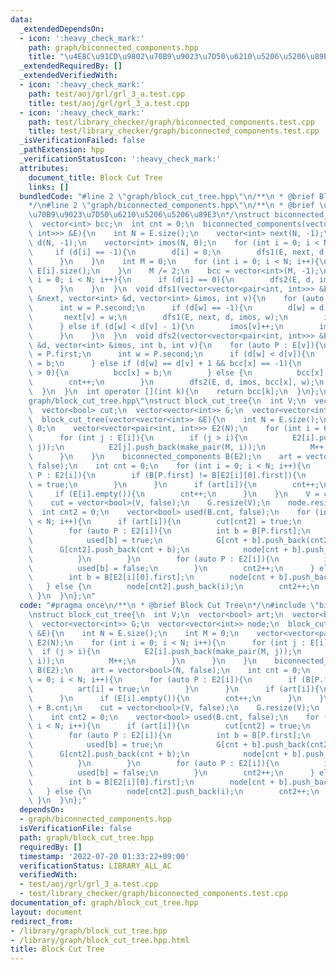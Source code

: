 ```yaml
---
data:
  _extendedDependsOn:
  - icon: ':heavy_check_mark:'
    path: graph/biconnected_components.hpp
    title: "\u4E8C\u91CD\u9802\u70B9\u9023\u7D50\u6210\u5206\u5206\u89E3"
  _extendedRequiredBy: []
  _extendedVerifiedWith:
  - icon: ':heavy_check_mark:'
    path: test/aoj/grl/grl_3_a.test.cpp
    title: test/aoj/grl/grl_3_a.test.cpp
  - icon: ':heavy_check_mark:'
    path: test/library_checker/graph/biconnected_components.test.cpp
    title: test/library_checker/graph/biconnected_components.test.cpp
  _isVerificationFailed: false
  _pathExtension: hpp
  _verificationStatusIcon: ':heavy_check_mark:'
  attributes:
    document_title: Block Cut Tree
    links: []
  bundledCode: "#line 2 \"graph/block_cut_tree.hpp\"\n/**\n * @brief Block Cut Tree\n\
    */\n#line 2 \"graph/biconnected_components.hpp\"\n/**\n * @brief \u4E8C\u91CD\u9802\
    \u70B9\u9023\u7D50\u6210\u5206\u5206\u89E3\n*/\nstruct biconnected_components{\n\
    \  vector<int> bcc;\n  int cnt = 0;\n  biconnected_components(vector<vector<pair<int,\
    \ int>>> &E){\n    int N = E.size();\n    vector<int> next(N, -1);\n    vector<int>\
    \ d(N, -1);\n    vector<int> imos(N, 0);\n    for (int i = 0; i < N; i++){\n \
    \     if (d[i] == -1){\n        d[i] = 0;\n        dfs1(E, next, d, imos, i);\n\
    \      }\n    }\n    int M = 0;\n    for (int i = 0; i < N; i++){\n      M +=\
    \ E[i].size();\n    }\n    M /= 2;\n    bcc = vector<int>(M, -1);\n    for (int\
    \ i = 0; i < N; i++){\n      if (d[i] == 0){\n        dfs2(E, d, imos, cnt, i);\n\
    \      }\n    }\n  }\n  void dfs1(vector<vector<pair<int, int>>> &E, vector<int>\
    \ &next, vector<int> &d, vector<int> &imos, int v){\n    for (auto P : E[v]){\n\
    \      int w = P.second;\n      if (d[w] == -1){\n        d[w] = d[v] + 1;\n \
    \       next[v] = w;\n        dfs1(E, next, d, imos, w);\n        imos[v] += imos[w];\n\
    \      } else if (d[w] < d[v] - 1){\n        imos[v]++;\n        imos[next[w]]--;\n\
    \      }\n    }\n  }\n  void dfs2(vector<vector<pair<int, int>>> &E, vector<int>\
    \ &d, vector<int> &imos, int b, int v){\n    for (auto P : E[v]){\n      int x\
    \ = P.first;\n      int w = P.second;\n      if (d[w] < d[v]){\n        bcc[x]\
    \ = b;\n      } else if (d[w] == d[v] + 1 && bcc[x] == -1){\n        if (imos[w]\
    \ > 0){\n          bcc[x] = b;\n        } else {\n          bcc[x] = cnt;\n  \
    \        cnt++;\n        }\n        dfs2(E, d, imos, bcc[x], w);\n      }\n  \
    \  }\n  }\n  int operator [](int k){\n    return bcc[k];\n  }\n};\n#line 6 \"\
    graph/block_cut_tree.hpp\"\nstruct block_cut_tree{\n  int V;\n  vector<bool> art;\n\
    \  vector<bool> cut;\n  vector<vector<int>> G;\n  vector<vector<int>> node;\n\
    \  block_cut_tree(vector<vector<int>> &E){\n    int N = E.size();\n    int M =\
    \ 0;\n    vector<vector<pair<int, int>>> E2(N);\n    for (int i = 0; i < N; i++){\n\
    \      for (int j : E[i]){\n        if (j > i){\n          E2[i].push_back(make_pair(M,\
    \ j));\n          E2[j].push_back(make_pair(M, i));\n          M++;\n        }\n\
    \      }\n    }\n    biconnected_components B(E2);\n    art = vector<bool>(N,\
    \ false);\n    int cnt = 0;\n    for (int i = 0; i < N; i++){\n      for (auto\
    \ P : E2[i]){\n        if (B[P.first] != B[E2[i][0].first]){\n          art[i]\
    \ = true;\n        }\n      }\n      if (art[i]){\n        cnt++;\n      }\n \
    \     if (E[i].empty()){\n        cnt++;\n      }\n    }\n    V = cnt + B.cnt;\n\
    \    cut = vector<bool>(V, false);\n    G.resize(V);\n    node.resize(V);\n  \
    \  int cnt2 = 0;\n    vector<bool> used(B.cnt, false);\n    for (int i = 0; i\
    \ < N; i++){\n      if (art[i]){\n        cut[cnt2] = true;\n        node[cnt2].push_back(i);\n\
    \        for (auto P : E2[i]){\n          int b = B[P.first];\n          if (!used[b]){\n\
    \            used[b] = true;\n            G[cnt + b].push_back(cnt2);\n      \
    \      G[cnt2].push_back(cnt + b);\n            node[cnt + b].push_back(i);\n\
    \          }\n        }\n        for (auto P : E2[i]){\n          int b = B[P.first];\n\
    \          used[b] = false;\n        }\n        cnt2++;\n      } else if (!E2[i].empty()){\n\
    \        int b = B[E2[i][0].first];\n        node[cnt + b].push_back(i);\n   \
    \   } else {\n        node[cnt2].push_back(i);\n        cnt2++;\n      }\n   \
    \ }\n  }\n};\n"
  code: "#pragma once\n/**\n * @brief Block Cut Tree\n*/\n#include \"biconnected_components.hpp\"\
    \nstruct block_cut_tree{\n  int V;\n  vector<bool> art;\n  vector<bool> cut;\n\
    \  vector<vector<int>> G;\n  vector<vector<int>> node;\n  block_cut_tree(vector<vector<int>>\
    \ &E){\n    int N = E.size();\n    int M = 0;\n    vector<vector<pair<int, int>>>\
    \ E2(N);\n    for (int i = 0; i < N; i++){\n      for (int j : E[i]){\n      \
    \  if (j > i){\n          E2[i].push_back(make_pair(M, j));\n          E2[j].push_back(make_pair(M,\
    \ i));\n          M++;\n        }\n      }\n    }\n    biconnected_components\
    \ B(E2);\n    art = vector<bool>(N, false);\n    int cnt = 0;\n    for (int i\
    \ = 0; i < N; i++){\n      for (auto P : E2[i]){\n        if (B[P.first] != B[E2[i][0].first]){\n\
    \          art[i] = true;\n        }\n      }\n      if (art[i]){\n        cnt++;\n\
    \      }\n      if (E[i].empty()){\n        cnt++;\n      }\n    }\n    V = cnt\
    \ + B.cnt;\n    cut = vector<bool>(V, false);\n    G.resize(V);\n    node.resize(V);\n\
    \    int cnt2 = 0;\n    vector<bool> used(B.cnt, false);\n    for (int i = 0;\
    \ i < N; i++){\n      if (art[i]){\n        cut[cnt2] = true;\n        node[cnt2].push_back(i);\n\
    \        for (auto P : E2[i]){\n          int b = B[P.first];\n          if (!used[b]){\n\
    \            used[b] = true;\n            G[cnt + b].push_back(cnt2);\n      \
    \      G[cnt2].push_back(cnt + b);\n            node[cnt + b].push_back(i);\n\
    \          }\n        }\n        for (auto P : E2[i]){\n          int b = B[P.first];\n\
    \          used[b] = false;\n        }\n        cnt2++;\n      } else if (!E2[i].empty()){\n\
    \        int b = B[E2[i][0].first];\n        node[cnt + b].push_back(i);\n   \
    \   } else {\n        node[cnt2].push_back(i);\n        cnt2++;\n      }\n   \
    \ }\n  }\n};"
  dependsOn:
  - graph/biconnected_components.hpp
  isVerificationFile: false
  path: graph/block_cut_tree.hpp
  requiredBy: []
  timestamp: '2022-07-20 01:33:22+09:00'
  verificationStatus: LIBRARY_ALL_AC
  verifiedWith:
  - test/aoj/grl/grl_3_a.test.cpp
  - test/library_checker/graph/biconnected_components.test.cpp
documentation_of: graph/block_cut_tree.hpp
layout: document
redirect_from:
- /library/graph/block_cut_tree.hpp
- /library/graph/block_cut_tree.hpp.html
title: Block Cut Tree
---
```

